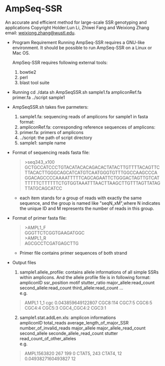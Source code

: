 # AmpSeq-SSR
An accurate and efficient method for large-scale SSR genotyping and applications
Copyright Holder:Lun Li, Zhiwei Fang and Weixiong Zhang  
email: weixiong.zhang@wustl.edu.

* Program Requirement
	Running AmpSeq-SSR requires a GNU-like environment. It should be possible to
        run AmpSeq-SSR on a Linux or Mac OS.

	AmpSeq-SSR requires following external tools:
	1. bowtie2
	2. perl
	3. blast tool suite	
* Running 
	cd ./data
	sh AmpSeqSSR.sh sample1.fa ampliconRef.fa primer.fa ../script sample1

* AmpSeqSSR.sh takes five parmeters:
	1. sample1.fa: sequencing reads of amplicons for sample1 in fasta format:              
	2. ampliconRef.fa: corresponding reference sequences of amplicons:              
	3. primer.fa:  primers of amplicons                             
	4. ../script:   the path of script directory
	5. sample1:    sample name
				
* Format of sequencing reads fasta file:
	> &gt;seq343_x100	GCTGCCATCCCTGTACATACACAGACACTATACTTGTTTTACAGTTCTTACACTTGGGCAGCATCATGTCAATGGGTGTTTGGCCAAGCCCAGGACAGCCCCAAAATTTTTCAGCAGAATTCTGGGACTAGTTGTCATTTTTTCTTTTTTCTGTGGTAAATTTAACTTAAGCTTGTTTAGTTATAGTTATGCAGCATCC
	* each item stands for a group of reads with exactly the same sequence, and the group is named like "seqN_xM",where N indicates the unique ID and M represents the number of reads in this group.

* Format of primer fasta file:
	> &gt;AMPL1_F  
	GGGTTCTCGGTGAAGATGGC  
	> &gt;AMPL1_R  
	AGCGCCTCGATGAGCTTG
	* Primer file contains primer sequences of both strand
	
* Output files

	1. sample1.allele_profile: contains allele informations of all simple SSRs within amplicons. And the allele profile file is in following format:  
	ampliconID	ssr_position	motif	stutter_ratio	major_allele:read_count	second_allele:read_count	third_allele:read_count ...  
	e.g.  
	>AMPL1     1_1     cgc     0.043859649122807       CGC8:114        CGC7:5  CGC6:5  CGC4:4  CGC5:3  CGC4_CGC4:2     CGC3:1
	
	2. sample1.stat.addLen.xls: amplicon informations  
	ampliconID      total_reads     average_length_of_major_SSR number_of_invalid_reads        major_allele        major_allele_read_count        second_allele      seconde_allele_read_count       stutter read_count_of_other_alleles  
	e.g.  
	>AMPL1563820     267     199     0       CTAT5,  243     CTAT4,  12      0.0493827160493827  12
